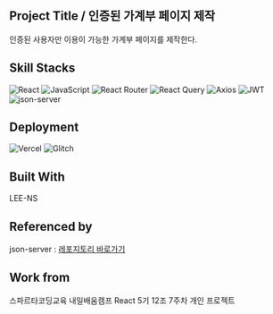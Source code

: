 ## Project Title / 인증된 가계부 페이지 제작

인증된 사용자만 이용이 가능한 가계부 페이지를 제작한다.

## Skill Stacks

![React](https://img.shields.io/badge/react-%2320232a.svg?style=for-the-badge&logo=react&logoColor=%2361DAFB) ![JavaScript](https://img.shields.io/badge/JavaScript-323330?style=for-the-badge&logo=javascript&logoColor=F7DF1E) ![React Router](https://img.shields.io/badge/React_Router-CA4245?style=for-the-badge&logo=react-router&logoColor=white) ![React Query](https://img.shields.io/badge/-React%20Query-FF4154?style=for-the-badge&logo=react%20query&logoColor=white) ![Axios](https://img.shields.io/badge/Axios-5A29E4.svg?style=for-the-badge&logo=Axios&logoColor=white) ![JWT](https://img.shields.io/badge/JWT-black?style=for-the-badge&logo=JSON%20web%20tokens) ![json-server](https://img.shields.io/badge/json--server-000000?style=for-the-badge)

## Deployment

![Vercel](https://img.shields.io/badge/Vercel-000000.svg?style=for-the-badge&logo=Vercel&logoColor=white) ![Glitch](https://img.shields.io/badge/Glitch-3333FF.svg?style=for-the-badge&logo=Glitch&logoColor=white)

## Built With

LEE-NS

## Referenced by

json-server : [레포지토리 바로가기](https://github.com/LEE-NS/WEEK7_json-server-deploy.git)

## Work from

스파르타코딩교육 내일배움캠프 React 5기 12조 7주차 개인 프로젝트
